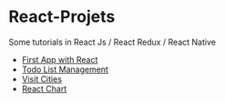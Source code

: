 # React-Projets
Some tutorials in React Js / React Redux / React Native

* [First App with React](https://github.com/randrin/React-Projets/tree/master/first-react-projet)
* [Todo List Management](https://github.com/randrin/React-Projets/tree/master/todo-list-management)
* [Visit Cities](https://github.com/randrin/React-Projets/tree/master/visit-cities)
* [React Chart](https://github.com/randrin/React-Projets/tree/master/react-chart)

